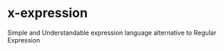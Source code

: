 x-expression
============

Simple and Understandable expression language alternative to Regular Expression
